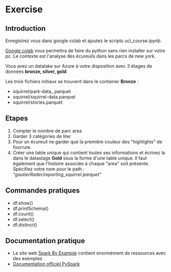 # Exercise
## Introduction
Enregistrez vous dans google colab et ajoutez le scripts ucl_course.ipynb. 

[Google colab](https://colab.research.google.com/) vous permettra de faire du python sans rien installer sur votre pc.
Le contexte est l'analyse des écureuils dans les parcs de new york.

Vous avez un datalake sur Azure à votre disposition avec 3 étages de données **bronze, silver, gold**

Les trois fichiers initiaux se trouvent dans le container **Bronze** :
- squirrel/park-data_.parquet
- squirrel/squirrel-data.parquet
- squirrel/stories.parquet


## Etapes
1. Compter le nombre de parc area
2. Garder 3 catégories de liter 
3. Pour un écureuil ne garder que la première couleur des "highlights" de fourrure.
4. Créer une table unique qui contient toutes ses informations et écrivez la dans le datastage **Gold** sous la forme d'une table unique. Il faut également que l'histoire associée à chaque "area" soit présente. Spécifiez votre nom pour le path : *"gautierRader/reporting_squirrel.parquet"*

## Commandes pratiques
- df.show()
- df.printSchema()
- df.count()
- df.select()
- df.distinct()

## Documentation pratique
- Le site web [Spark By Example](https://sparkbyexamples.com/pyspark-tutorial/) contient enormément de ressources avec des exemples
- [Documentation officiel PySpark](https://spark.apache.org/docs/latest/api/python/getting_started/quickstart_df.html)